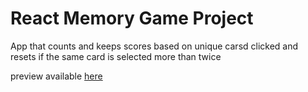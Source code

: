 # React Memory Game Project
App that counts and keeps scores based on unique carsd clicked
 and resets if the same card is selected more than twice

 preview available [here](https://eoinsmemorygame.netlify.app/)
